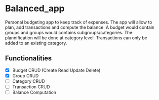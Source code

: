 # Balanced_app
Personal budgeting app to keep track of expenses. The app will allow to plan, add transactions and compute the balance. A budget would contain groups and groups would contains subgroups/categories. The plannification will be done at category level. Transactions can only be added to an existing category.

## Functionalities
- [x] Budget CRUD (Create Read Update Delete)
- [x] Group CRUD
- [ ] Category CRUD
- [ ] Transaction CRUD
- [ ] Balance Computation
